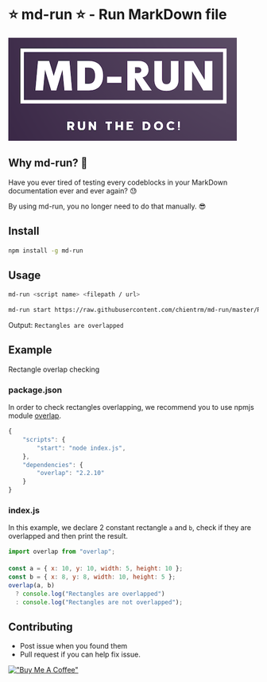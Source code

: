 # :star: md-run :star: - Run MarkDown file

![logo](logo.png)

## Why md-run? :thinking:

Have you ever tired of testing every codeblocks in your MarkDown documentation ever and ever again? :sweat:

By using md-run, you no longer need to do that manually. :sunglasses:

## Install

```bash
npm install -g md-run
```

## Usage

```bash
md-run <script name> <filepath / url>
```

```bash
md-run start https://raw.githubusercontent.com/chientrm/md-run/master/README.md
```

Output: `Rectangles are overlapped`

## Example

Rectangle overlap checking

### package.json

In order to check rectangles overlapping, we recommend you to use npmjs module [overlap](https://www.npmjs.com/package/overlap).

```js
{
    "scripts": {
        "start": "node index.js",
    },
    "dependencies": {
        "overlap": "2.2.10"
    }
}
```

### index.js

In this example, we declare 2 constant rectangle `a` and `b`, check if they are overlapped and then print the result.

```js
import overlap from "overlap";

const a = { x: 10, y: 10, width: 5, height: 10 };
const b = { x: 8, y: 8, width: 10, height: 5 };
overlap(a, b)
  ? console.log("Rectangles are overlapped")
  : console.log("Rectangles are not overlapped");
```

## Contributing

- Post issue when you found them
- Pull request if you can help fix issue.

[!["Buy Me A Coffee"](https://www.buymeacoffee.com/assets/img/custom_images/orange_img.png)](https://www.buymeacoffee.com/chientrm)
